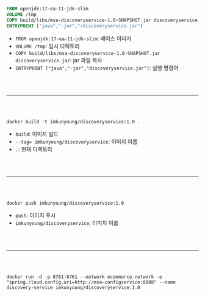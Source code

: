 ```dockerfile
FROM openjdk:17-ea-11-jdk-slim
VOLUME /tmp
COPY build/libs/msa-discoveryservice-1.0-SNAPSHOT.jar discoveryservice.jar
ENTRYPOINT ["java","-jar","/discoveryservice.jar"]
```

- `FROM openjdk:17-ea-11-jdk-slim`: 베이스 이미지
- `VOLUME /tmp`: 임시 디렉토리
- `COPY build/libs/msa-discoveryservice-1.0-SNAPSHOT.jar discoveryservice.jar`: jar 파일 복사
- `ENTRYPOINT ["java","-jar","discoveryservice.jar"]`: 실행 명령어

<br/>
<br/>

---

<br/>
<br/>


```shell
docker build -t imkunyoung/discoveryservice:1.0 .
```

- `build`: 이미지 빌드
- `--tag= imkunyoung/discoveryservice`: 이미지 이름
- `.`: 현재 디렉토리


<br/>
<br/>

---

<br/>
<br/>


```shell
docker push imkunyoung/discoveryservice:1.0
```

- `push`: 이미지 푸시
- `imkunyoung/discoveryservice`: 이미지 이름

<br/>
<br/>

---

<br/>
<br/>


```shell
docker run -d -p 8761:8761 --network ecommerce-network -e "spring.cloud.config.uri=http://msa-configservice:8888" --name discovery-service imkunyoung/discoveryservice:1.0
```

